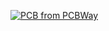 <a href="https://www.pcbway.com/project/shareproject/Sharp_X1_Twin_Dual_Gotek_Caddy_9ed8c191.html"><img src="https://www.pcbway.com/project/img/images/frompcbway-1220.png" alt="PCB from PCBWay" /></a>

